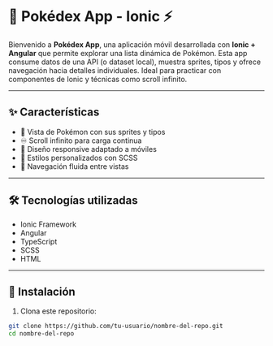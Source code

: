 # 📱 Pokédex App - Ionic ⚡

Bienvenido a **Pokédex App**, una aplicación móvil desarrollada con **Ionic + Angular** que permite explorar una lista dinámica de Pokémon. Esta app consume datos de una API (o dataset local), muestra sprites, tipos y ofrece navegación hacia detalles individuales. Ideal para practicar con componentes de Ionic y técnicas como scroll infinito.

---

## ✨ Características

- 🧩 Vista de Pokémon con sus sprites y tipos
- ♾️ Scroll infinito para carga continua
- 📲 Diseño responsive adaptado a móviles
- 🎨 Estilos personalizados con SCSS
- 🔁 Navegación fluida entre vistas

---

## 🛠️ Tecnologías utilizadas

- Ionic Framework
- Angular
- TypeScript
- SCSS
- HTML

---

## 🚀 Instalación

1. Clona este repositorio:

```bash
git clone https://github.com/tu-usuario/nombre-del-repo.git
cd nombre-del-repo
